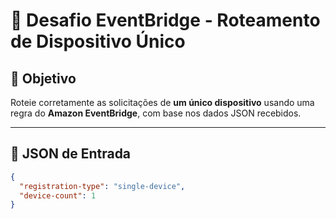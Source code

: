 # 🚀 Desafio EventBridge - Roteamento de Dispositivo Único

## 🎯 Objetivo

Roteie corretamente as solicitações de **um único dispositivo** usando uma regra do **Amazon EventBridge**, com base nos dados JSON recebidos.

---

## 🧾 JSON de Entrada

```json
{
  "registration-type": "single-device",
  "device-count": 1
}
